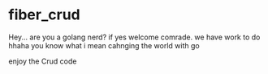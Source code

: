 # fiber_crud
Hey... are you a golang nerd? 
if yes welcome comrade. we have work to do hhaha you know what i mean cahnging the world with go 

enjoy the Crud code 
